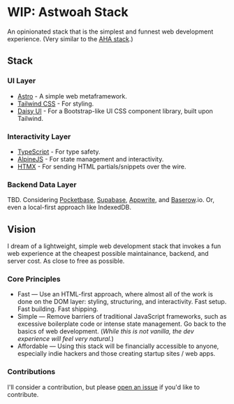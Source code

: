 # WIP: Astwoah Stack

An opinionated stack that is the simplest and funnest web development experience. (Very similar to the [AHA stack](https://ahastack.dev/).)

## Stack

### UI Layer

- [Astro](https://astro.build/) - A simple web metaframework.
- [Tailwind CSS](https://tailwindcss.com/) - For styling.
- [Daisy UI](https://daisyui.com/) - For a Bootstrap-like UI CSS component library, built upon Tailwind.

### Interactivity Layer

- [TypeScript](https://www.typescriptlang.org/) - For type safety.
- [AlpineJS](https://alpinejs.dev/) - For state management and interactivity.
- [HTMX](https://htmx.org/) - For sending HTML partials/snippets over the wire.

### Backend Data Layer

TBD. Considering [Pocketbase](https://pocketbase.io/), [Supabase](https://supabase.com/), [Appwrite](https://appwrite.io/), and [Baserow](https://baserow.io/).io. Or, even a local-first approach like IndexedDB.

## Vision

I dream of a lightweight, simple web development stack that invokes a fun web experience at the cheapest possible maintainance, backend, and server cost. As close to free as possible.

### Core Principles

- Fast — Use an HTML-first approach, where almost all of the work is done on the DOM layer: styling, structuring, and interactivity. Fast setup. Fast building. Fast shipping.
- Simple — Remove barriers of traditional JavaScript frameworks, such as excessive boilerplate code or intense state management. Go back to the basics of web development. (_While this is not vanilla, the dev experience will feel very natural._)
- Affordable — Using this stack will be financially accessible to anyone, especially indie hackers and those creating startup sites / web apps.

### Contributions

I'll consider a contribution, but please [open an issue](https://github.com/astwoah/astwoah-stack/issues) if you'd like to contribute.
